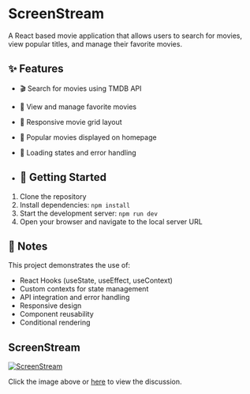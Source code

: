 # ScreenStream

A React based movie application that allows users to search for movies, view popular titles, and manage their favorite movies.

## ✨ Features

- 🎬 Search for movies using TMDB API
- 🌟 View and manage favorite movies
- 📱 Responsive movie grid layout
- 🎯 Popular movies displayed on homepage
- 💫 Loading states and error handling


- ## 🚀 Getting Started

1. Clone the repository
2. Install dependencies: `npm install`
3. Start the development server: `npm run dev`
4. Open your browser and navigate to the local server URL

## 📝 Notes

This project demonstrates the use of:
- React Hooks (useState, useEffect, useContext)
- Custom contexts for state management
- API integration and error handling
- Responsive design
- Component reusability
- Conditional rendering


## ScreenStream

[![ScreenStream](https://via.placeholder.com/150)](https://chatgpt.com/c/67b86d8a-9cb8-8003-ad21-6e6504dcd86e)

Click the image above or [here](https://chatgpt.com/c/67b86d8a-9cb8-8003-ad21-6e6504dcd86e) to view the discussion.
